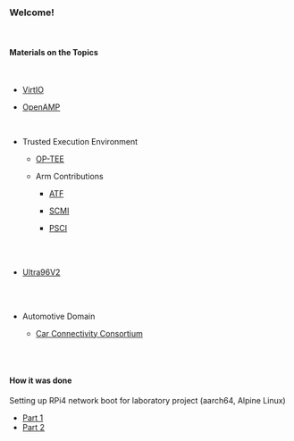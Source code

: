 ### Welcome!

</br>


#### Materials on the Topics
</br>

- [VirtIO](https://github.com/malus-brandywine/malus-brandywine/blob/master/virtio/virtio.md)

- [OpenAMP](https://github.com/malus-brandywine/malus-brandywine/blob/master/OpenAMP/OpenAMP.md)

</br>

- Trusted Execution Environment

    - [OP-TEE](https://github.com/malus-brandywine/malus-brandywine/blob/master/op-tee/op-tee.md)

    - Arm Contributions

        - [ATF](https://github.com/malus-brandywine/malus-brandywine/blob/master/atf/atf.md)

        - [SCMI](https://github.com/malus-brandywine/malus-brandywine/blob/master/scmi/scmi.md)

        - [PSCI](https://github.com/malus-brandywine/malus-brandywine/blob/master/psci/psci.md)



</br>
</br>


- [Ultra96V2](https://github.com/malus-brandywine/malus-brandywine/blob/master/Ultra96V2/Ultra96V2.md)


</br>
</br>

- Automotive Domain

    - [Car Connectivity Consortium](https://carconnectivity.org/)

</br>
</br>

#### How it was done

Setting up RPi4 network boot for laboratory project
(aarch64, Alpine Linux)

* [Part 1](https://github.com/malus-brandywine/malus-brandywine/blob/master/Articles/RPi-netboot/rpi4-netboot-aarch64-alpine-part1.md)
* [Part 2](https://github.com/malus-brandywine/malus-brandywine/blob/master/Articles/RPi-netboot/rpi4-netboot-aarch64-alpine-part2.md)



